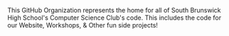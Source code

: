 This GitHub Organization represents the home for all of South Brunswick High School's Computer Science Club's code. This includes the code for our Website, Workshops, & Other fun side projects!
